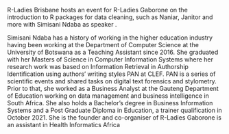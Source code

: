 R-Ladies Brisbane hosts an event for R-Ladies Gaborone on the introduction to R packages for data cleaning, such as Naniar, Janitor and more with Simisani Ndaba as speaker . 

Simisani Ndaba has a history of working in the higher education industry having been working at the Department of Computer Science at the 
University of Botswana as a Teaching Assistant since 2016. She graduated with her Masters of Science in Computer Information Systems
where her research work was based on Information Retrieval in Authorship Identification using authors’ writing styles PAN at CLEF. 
PAN is a series of scientific events and shared tasks on digital text forensics and stylometry. 
Prior to that, she worked as a Business Analyst at the Gauteng Department of Education working on data management and business intelligence in South Africa. 
She also holds a Bachelor’s degree in Business Information Systems and a Post Graduate Diploma in Education, a trainer qualification in October 2021. 
She is the founder and co-organiser of R-Ladies Gaborone is an assistant in Health Informatics Africa
